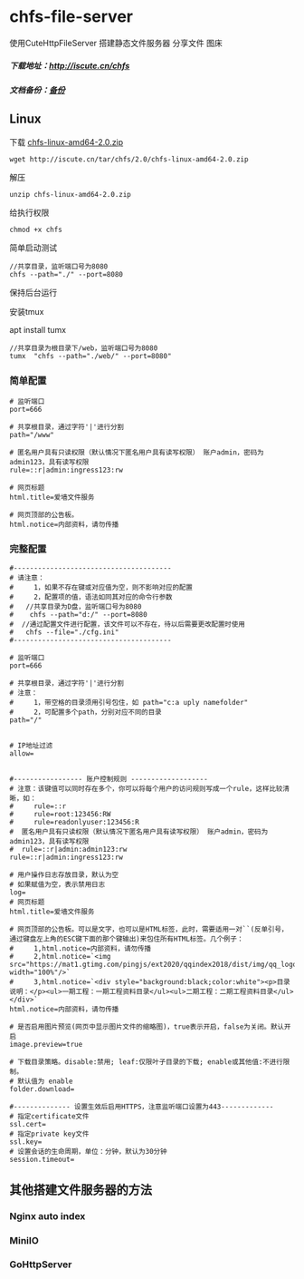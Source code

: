 # chfs-file-server
使用CuteHttpFileServer 搭建静态文件服务器 分享文件 图床



##### 下载地址：http://iscute.cn/chfs

##### 文档备份：[备份](./CHFS.MD)



## Linux

下载 [chfs-linux-amd64-2.0.zip](http://iscute.cn/tar/chfs/2.0/chfs-linux-amd64-2.0.zip) 

```
wget http://iscute.cn/tar/chfs/2.0/chfs-linux-amd64-2.0.zip
```

解压

```
unzip chfs-linux-amd64-2.0.zip
```

给执行权限

```
chmod +x chfs
```

简单启动测试

```
//共享目录，监听端口号为8080
chfs --path="./" --port=8080
```



保持后台运行

安装tmux

apt install tumx 

```
//共享目录为根目录下/web，监听端口号为8080
tumx  "chfs --path="./web/" --port=8080"
```



### 简单配置

```
# 监听端口
port=666

# 共享根目录，通过字符'|'进行分割
path="/www"

# 匿名用户具有只读权限（默认情况下匿名用户具有读写权限） 账户admin，密码为admin123，具有读写权限
rule=::r|admin:ingress123:rw

# 网页标题
html.title=爱墙文件服务

# 网页顶部的公告板。
html.notice=内部资料，请勿传播

```



### 完整配置

```
#---------------------------------------
# 请注意：
#     1，如果不存在键或对应值为空，则不影响对应的配置
#     2，配置项的值，语法如同其对应的命令行参数
#   //共享目录为D盘，监听端口号为8080
#    chfs --path="d:/" --port=8080
#  //通过配置文件进行配置，该文件可以不存在，待以后需要更改配置时使用
#   chfs --file="./cfg.ini"
#---------------------------------------

# 监听端口
port=666

# 共享根目录，通过字符'|'进行分割
# 注意：
#     1，带空格的目录须用引号包住，如 path="c:a uply namefolder"
#     2，可配置多个path，分别对应不同的目录
path="/"


# IP地址过滤
allow=


#----------------- 账户控制规则 -------------------
# 注意：该键值可以同时存在多个，你可以将每个用户的访问规则写成一个rule，这样比较清晰，如：
#     rule=::r
#     rule=root:123456:RW
#     rule=readonlyuser:123456:R
#  匿名用户具有只读权限（默认情况下匿名用户具有读写权限） 账户admin，密码为admin123，具有读写权限
#  rule=::r|admin:admin123:rw
rule=::r|admin:ingress123:rw

# 用户操作日志存放目录，默认为空
# 如果赋值为空，表示禁用日志
log=
# 网页标题
html.title=爱墙文件服务

# 网页顶部的公告板。可以是文字，也可以是HTML标签，此时，需要适用一对``(反单引号，通过键盘左上角的ESC键下面的那个键输出)来包住所有HTML标签。几个例子：
#     1,html.notice=内部资料，请勿传播
#     2,html.notice=`<img src="https://mat1.gtimg.com/pingjs/ext2020/qqindex2018/dist/img/qq_logo_2x.png" width="100%"/>`
#     3,html.notice=`<div style="background:black;color:white"><p>目录说明：</p><ul>一期工程：一期工程资料目录</ul><ul>二期工程：二期工程资料目录</ul></div>`
html.notice=内部资料，请勿传播

# 是否启用图片预览(网页中显示图片文件的缩略图)，true表示开启，false为关闭。默认开启
image.preview=true

# 下载目录策略。disable:禁用; leaf:仅限叶子目录的下载; enable或其他值:不进行限制。
# 默认值为 enable
folder.download=

#-------------- 设置生效后启用HTTPS，注意监听端口设置为443-------------
# 指定certificate文件
ssl.cert=
# 指定private key文件
ssl.key=
# 设置会话的生命周期，单位：分钟，默认为30分钟
session.timeout=

```



## 其他搭建文件服务器的方法

### Nginx auto index

### MiniIO

### GoHttpServer

